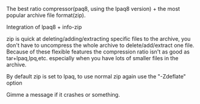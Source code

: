 The best ratio compressor(paq8, using the lpaq8 version) + the most popular archive file format(zip).

Integration of lpaq8 + info-zip

zip is quick at deleting/adding/extracting specific files to the archive, you don't have to uncompress the whole archive to delete/add/extract one file.  Because of these flexible features the compression ratio isn't as good as tar+lpaq,lpq,etc. especially when you have lots of smaller files in the archive.

By default zip is set to lpaq, to use normal zip again use the "-Zdeflate" option

Gimme a message if it crashes or something.